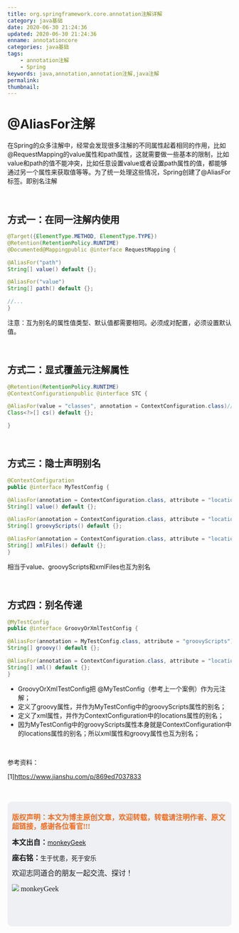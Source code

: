 ```yaml
---
title: org.springframework.core.annotation注解详解
category: java基础
date: 2020-06-30 21:24:36
updated: 2020-06-30 21:24:36
enname: annotationcore
categories: java基础
tags:
	- annotation注解
	- Spring
keywords: java,annotation,annotation注解,java注解
permalink:
thumbnail:
---
```


# @AliasFor注解

在Spring的众多注解中，经常会发现很多注解的不同属性起着相同的作用，比如@RequestMapping的value属性和path属性，这就需要做一些基本的限制，比如value和path的值不能冲突，比如任意设置value或者设置path属性的值，都能够通过另一个属性来获取值等等。为了统一处理这些情况，Spring创建了@AliasFor标签。即别名注解

<!--more-->

</br>

## 方式一：在同一注解内使用

```java
@Target({ElementType.METHOD, ElementType.TYPE})
@Retention(RetentionPolicy.RUNTIME)
@Documented@Mappingpublic @interface RequestMapping {

@AliasFor("path")
String[] value() default {};

@AliasFor("value")
String[] path() default {};

//...
}
```

注意：互为别名的属性值类型、默认值都需要相同。必须成对配置，必须设置默认值。

</br>

## 方式二：显式覆盖元注解属性

```java
@Retention(RetentionPolicy.RUNTIME)
@ContextConfigurationpublic @interface STC {

@AliasFor(value = "classes", annotation = ContextConfiguration.class)//针对ContextConfiguration.class类型注解内的classes设置别名
Class<?>[] cs() default {};

}
```

</br>

## 方式三：隐士声明别名

```java
@ContextConfiguration
public @interface MyTestConfig {

@AliasFor(annotation = ContextConfiguration.class, attribute = "locations")
String[] value() default {};

@AliasFor(annotation = ContextConfiguration.class, attribute = "locations")
String[] groovyScripts() default {};

@AliasFor(annotation = ContextConfiguration.class, attribute = "locations")
String[] xmlFiles() default {};
}
```

相当于value、groovyScripts和xmlFiles也互为别名

</br>

## 方式四：别名传递

```java
@MyTestConfig
public @interface GroovyOrXmlTestConfig {

@AliasFor(annotation = MyTestConfig.class, attribute = "groovyScripts")
String[] groovy() default {};

@AliasFor(annotation = ContextConfiguration.class, attribute = "locations")
String[] xml() default {};
}
```

- GroovyOrXmlTestConfig把 @MyTestConfig（参考上一个案例）作为元注解；
- 定义了groovy属性，并作为MyTestConfig中的groovyScripts属性的别名；
- 定义了xml属性，并作为ContextConfiguration中的locations属性的别名；
- 因为MyTestConfig中的groovyScripts属性本身就是ContextConfiguration中的locations属性的别名；所以xml属性和groovy属性也互为别名；

</br>

参考资料：

[1]https://www.jianshu.com/p/869ed7037833

</br>

</br>

<script>
var _hmt = _hmt || [];
(function() {
  var hm = document.createElement("script");
  hm.src = "https://hm.baidu.com/hm.js?2f798e6b269c8a40f12bef25d7f1876d";
  var s = document.getElementsByTagName("script")[0]; 
  s.parentNode.insertBefore(hm, s);
})();
</script>

<div style="height:260px; background-color:rgb(238,240,244); padding:10px;border-radius:10px;">
    <p style="color:#f36c21;font:bold 16px/20px 'kaiTi';">
      版权声明：本文为博主原创文章，欢迎转载，转载请注明作者、原文超链接，感谢各位看官!!!
    </p>
    <p>
      <span style="font:bold 16px/20px 'kaiTi';">本文出自：</span><a href="https://monkeyGeek369.github.io">monkeyGeek</a> 
    </p>
    <p>
      <span style="font:bold 16px/20px 'kaiTi';">座右铭：</span><span>生于忧患，死于安乐</span> 
    </p>
    <p>
      <span style="font:16px/20px 'kaiTi';">欢迎志同道合的朋友一起交流、探讨！</span> 
    </p>
    <img style="height:auto; width:auto;flot:left;" src="../../../../image/monkey64.png" /><span style="font:16px/20px 'kaiTi';flot:left;">   monkeyGeek</span>


